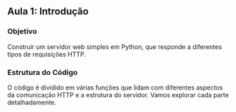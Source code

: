 ## Aula 1: Introdução

### Objetivo
Construir um servidor web simples em Python, que responde a diferentes tipos de requisições HTTP.

### Estrutura do Código
O código é dividido em várias funções que lidam com diferentes aspectos da comunicação HTTP e a estrutura do servidor. Vamos explorar cada parte detalhadamente.
